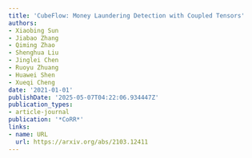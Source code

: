 ```yaml
---
title: 'CubeFlow: Money Laundering Detection with Coupled Tensors'
authors:
- Xiaobing Sun
- Jiabao Zhang
- Qiming Zhao
- Shenghua Liu
- Jinglei Chen
- Ruoyu Zhuang
- Huawei Shen
- Xueqi Cheng
date: '2021-01-01'
publishDate: '2025-05-07T04:22:06.934447Z'
publication_types:
- article-journal
publication: '*CoRR*'
links:
- name: URL
  url: https://arxiv.org/abs/2103.12411
---
```


